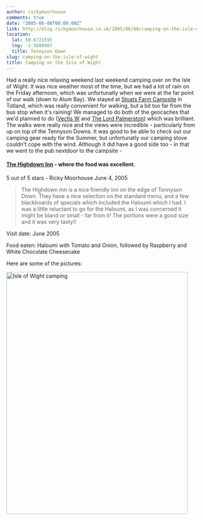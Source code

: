 ```yaml
---
author: rickymoorhouse
comments: true
date: "2005-06-08T00:00:00Z"
link: http://blog.rickymoorhouse.co.uk/2005/06/08/camping-on-the-isle-of-wight/
location:
  lat: 50.6721595
  lng: -1.5600907
  title: Tennyson Down
slug: camping-on-the-isle-of-wight
title: Camping on the Isle of Wight
---
```


Had a really nice relaxing weekend last weekend camping over on the Isle of Wight. It was nice weather most of the time, but we had a lot of rain on the Friday afternoon, which was unfortunatly when we were at the far point of our walk (down to Alum Bay). We stayed at [Stoats Farm Campsite](http://www.stoats-farm.co.uk/) in Totland, which was really convenient for walking, but a bit too far from the bus stop when it's raining! We managed to do both of the geocaches that we'd planned to do ([Vectis W](http://www.geocaching.com/seek/cache_details.aspx?guid=3aeb5e65-4001-4e72-ba9f-5469f0bec9a3) and [The Lord Palmerston](http://www.geocaching.com/seek/cache_details.aspx?guid=397cf99c-fb10-4a2b-b818-278c08b69c11)) which was brilliant. The walks were really nice and the views were incredible - particularly from up on top of the Tennyson Downs. It was good to be able to check out our camping gear ready for the Summer, but unfortunatly our camping stove couldn't cope with the wind. Although it did have a good side too - in that we went to the pub nextdoor to the campsite - 


 

####  [The Highdown Inn](http://www.netguides.co.uk/wight/highdown.html) - where the food was excellent.


 5 out of 5 stars -
 Ricky Moorhouse
 June 4, 2005
 

<blockquote>
 The Highdown Inn is a nice friendly inn on the edge of Tennyson Down.
 They have a nice selection on the standard menu, and a few blackboards
 of specials which included the Haloumi which I had. I was a little
 reluctant to go for the Haloumi, as I was concerned it might be bland or
 small - far from it! The portions were a good size and it was very tasty!!
 
</blockquote>


 

Visit date: June 2005


 

Food eaten: Haloumi with Tomato and Onion, followed by Raspberry and White Chocolate Cheesecake






  

Here are some of the pictures:  

<a data-flickr-embed="true" data-footer="true"  href="https://www.flickr.com/photos/rickymoorhouse/albums/72157689500721605" title="Isle of Wight camping"><img src="https://farm1.staticflickr.com/14/18173580_51a8ff7a23_z.jpg?zz&#x3D;1" width="480" height="640" alt="Isle of Wight camping"></a><script async src="//embedr.flickr.com/assets/client-code.js" charset="utf-8"></script>

